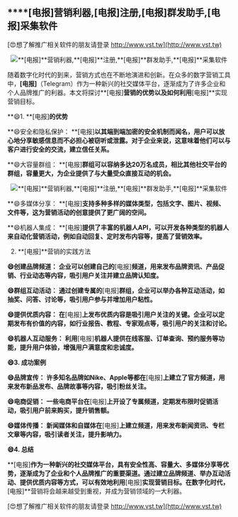 ## ****[电报]**营销利器,**[电报]**注册,**[电报]**群发助手,**[电报]**采集软件**

[😍想了解推广相关软件的朋友请登录 http://www.vst.tw](http://www.vst.tw)

 <center><img src="https://vst.tw/MP4/tuiguang/png/0.png" alt="**[电报]**营销利器,**[电报]**注册,**[电报]**群发助手,**[电报]**采集软件"></center>

随着数字化时代的到来，营销方式也在不断地演进和创新。在众多的数字营销工具中，**[电报]**（Telegram）作为一种新兴的社交媒体平台，逐渐成为了许多企业和个人品牌推广的利器。本文将探讨**[电报]**营销的优势以及如何利用**[电报]**实现营销目标。

**😄1. **[电报]**的优势**

**😄安全和隐私保护： **[电报]**以其端到端加密的安全机制而闻名，用户可以放心地分享敏感信息而不必担心被窃听或泄露。对于企业来说，这意味着他们可以与客户进行安全的交流，建立信任关系。**

**😄大容量群组： **[电报]**群组可以容纳多达20万名成员，相比其他社交平台的群组，容量更大，为企业提供了与大量受众直接互动的机会。**

 <center><img src="https://vst.tw/MP4/tuiguang/png/0.png" alt="**[电报]**营销利器,**[电报]**注册,**[电报]**群发助手,**[电报]**采集软件"></center>

**😄多媒体分享： **[电报]**支持多种多样的媒体类型，包括文字、图片、视频、文件等，这为营销活动的创意提供了更广阔的空间。**

**😄机器人集成： **[电报]**提供了丰富的机器人API，可以开发各种类型的机器人来自动化营销活动，例如自动回复、定时发布内容等，提高了营销效率。**

2. **[电报]**营销的实践方法

**😄创建品牌频道： 企业可以创建自己的**[电报]**频道，用来发布品牌资讯、产品促销、行业动态等内容，吸引用户关注并建立品牌认知度。**

**😄群组互动活动： 通过创建专属的**[电报]**群组，企业可以举办各种互动活动，如抽奖、问答、讨论等，吸引用户参与并增加用户粘性。**

**😄提供优质内容： 在**[电报]**上发布优质内容是吸引用户关注的关键。企业可以定期发布有价值的内容，如行业报告、教程、专家观点等，吸引用户的关注和讨论。**

**😄机器人互动服务： 利用**[电报]**机器人提供在线客服、订单查询、预约服务等功能，提升用户体验，增强用户满意度和忠诚度。**

**😄3. 成功案例**

**😄品牌宣传： 许多知名品牌如Nike、Apple等都在**[电报]**上建立了官方频道，用来发布新品发布、品牌故事等内容，吸引粉丝关注。**

**😄电商促销： 一些电商平台在**[电报]**上开设了专属频道，定期发布限时促销活动，吸引用户前来购买，提升销售额。**

**😄媒体传播： 新闻媒体和自媒体在**[电报]**上建立频道，用来发布新闻资讯、专栏文章等内容，吸引读者关注，提升影响力。**

**😄4. 总结**

**[电报]**作为一种新兴的社交媒体平台，具有安全性高、容量大、多媒体分享等优势，逐渐成为了企业和个人品牌推广的重要渠道。通过建立品牌频道、举办互动活动、提供优质内容等方式，可以有效地利用**[电报]**实现营销目标。在数字化时代，**[电报]**营销将会越来越受到重视，并成为营销领域的一大利器。

[😍想了解推广相关软件的朋友请登录 http://www.vst.tw](http://www.vst.tw)



